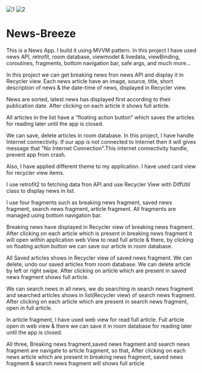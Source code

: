 ![1](https://user-images.githubusercontent.com/67808377/121974534-39e80a80-cd9d-11eb-8957-b80b643d9430.jpg)
![2](https://user-images.githubusercontent.com/67808377/121974537-3c4a6480-cd9d-11eb-9661-cb75c7706ded.jpg)

# News-Breeze
This is a News App. I build it using MVVM pattern. In this project I have used news API, retrofit, room database, viewmodel & livedata, 
viewBinding, coroutines, fragments, bottom navigation bar, safe args, and much more...

In this project we can get breaking news fron news API and display it in Recycler view. Each news article have an image, source, title, short description of news
& the date-time of news, displayed in Recycler view.

News are sorted, latest news has displayed first according to their publication date. After clicking on each article it shows full article.

All articles in the list have a “floating action button” which saves the articles for reading later until the app is closed.

We can save, delete articles in room database. In this project, I have handle Internet connectivity.
If our app is not connected to Internet then it will gives message that "No Internet Connection".This internet connectivity handle, prevent app from crash.

Also, I have applied different theme to my application. I have used card view for recycler view items.

I use retrofit2 to fetching data fron API and use Recycler View with DiffUtil class to display news in list.

I use four fragments such as breaking news fragment, saved news fragment, search news fragment, article fragment. All fragments are managed using bottom navigation bar.

Breaking news have displayed in Recycler view of breaking news fragment. 
After clicking on each article which is present in breaking news fragment it will open within application web View to read full article & there,
by clicking on floating action button we can save our article in room database.

All Saved articles shows in Recycler view of saved news fragment. We can delete, undo our saved articles from room database. We can delete article by left or right swipe.
After clicking on article which are present in saved news fragment shows full article.

We can search news in all news, we do searching in search news fragment and searched articles shows in list(Recycler view) of search news fragment.
After clicking on each article which are present in search news fragment, open in full article.

In article fragment, I have used web view for read full article. Full article open in web view & there we can save it in room database for reading later until the app is closed.

All three, Breaking news fragment,saved news fragment and search news fragment are navigate to article fragment, so that, After clicking on each news article which
are present in breaking news fragment, saved news fragment & search news fragment will shows full article
